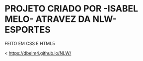 # PROJETO CRIADO POR -ISABEL MELO- ATRAVEZ DA NLW-ESPORTES 

FEITO EM CSS E HTML5

<<LINK do projeto> https://dbelm4.github.io/NLW/